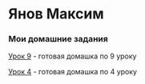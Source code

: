 # Янов Максим
### Мои домашние задания
[Урок 9](myanov.github.io/Lession_9/src/
 "Домашнее задание по 9 уроку") - готовая домашка по 9 уроку
 
 
[Урок 4](myanov.github.io/Lession_4/book/src/
 "Домашнее задание по 4 уроку") - готовая домашка по 4 уроку
